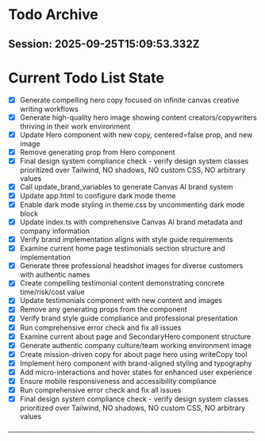 # Todo Archive


## Session: 2025-09-25T15:09:53.332Z

<!-- DO NOT EDIT - Managed by todo_list tool -->
<!-- Updated: 2025-09-25T14:59:09.404Z -->

# Current Todo List State

- [x] Generate compelling hero copy focused on infinite canvas creative writing workflows
- [x] Generate high-quality hero image showing content creators/copywriters thriving in their work environment
- [x] Update Hero component with new copy, centered=false prop, and new image
- [x] Remove generating prop from Hero component
- [x] Final design system compliance check - verify design system classes prioritized over Tailwind, NO shadows, NO custom CSS, NO arbitrary values
- [x] Call update_brand_variables to generate Canvas AI brand system
- [x] Update app.html to configure dark mode theme
- [x] Enable dark mode styling in theme.css by uncommenting dark mode block
- [x] Update index.ts with comprehensive Canvas AI brand metadata and company information
- [x] Verify brand implementation aligns with style guide requirements
- [x] Examine current home page testimonials section structure and implementation
- [x] Generate three professional headshot images for diverse customers with authentic names
- [x] Create compelling testimonial content demonstrating concrete time/risk/cost value
- [x] Update testimonials component with new content and images
- [x] Remove any generating props from the component
- [x] Verify brand style guide compliance and professional presentation
- [x] Run comprehensive error check and fix all issues
- [x] Examine current about page and SecondaryHero component structure
- [x] Generate authentic company culture/team working environment image
- [x] Create mission-driven copy for about page hero using writeCopy tool
- [x] Implement hero component with brand-aligned styling and typography
- [x] Add micro-interactions and hover states for enhanced user experience
- [x] Ensure mobile responsiveness and accessibility compliance
- [x] Run comprehensive error check and fix all issues
- [x] Final design system compliance check - verify design system classes prioritized over Tailwind, NO shadows, NO custom CSS, NO arbitrary values

──────────────────────────────────────────────────
